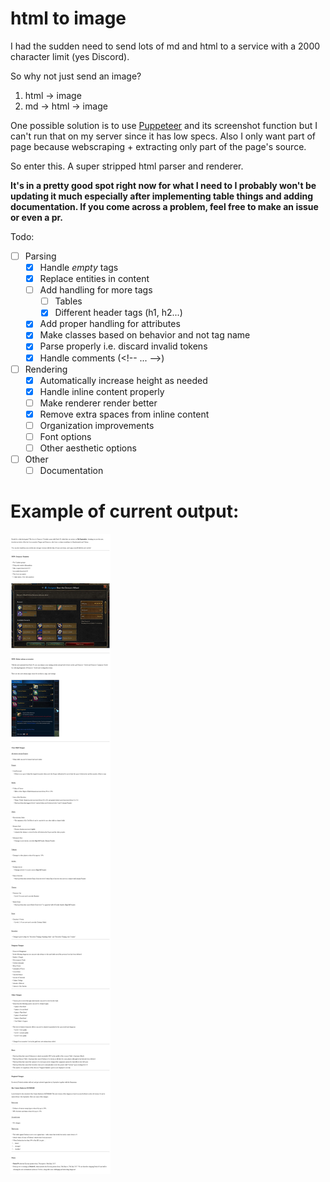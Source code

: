 # html to image

I had the sudden need to send lots of md and html
to a service with a 2000 character limit (yes Discord).

So why not just send an image?
1. html -> image
2. md -> html -> image

One possible solution is to use [Puppeteer](https://github.com/GoogleChrome/puppeteer) 
and its screenshot function but I can't run that on my server since it 
has low specs. Also I only want part of page because 
webscraping + extracting only part of the page's source.

So enter this. A super stripped html parser and renderer. 

**It's in a pretty good spot right now for what I need to I probably
won't be updating it much especially after implementing table things
and adding documentation. If you come across a problem, feel free
to make an issue or even a pr.**

Todo:
- [ ] Parsing
    - [x] Handle *empty* tags
    - [x] Replace entities in content
    - [ ] Add handling for more tags
        - [ ] Tables
        - [x] Different header tags (h1, h2...)
    - [x] Add proper handling for attributes
    - [x] Make classes based on behavior and not tag name
    - [x] Parse properly i.e. discard invalid tokens
    - [x] Handle comments (\<!-- ... -->)
- [ ] Rendering
    - [x] Automatically increase height as needed
    - [x] Handle inline content properly
    - [ ] Make renderer render better
    - [x] Remove extra spaces from inline content
    - [ ] Organization improvements
    - [ ] Font options
    - [ ] Other aesthetic options
- [ ] Other
    - [ ] Documentation
    
# Example of current output:
![test](tests/test59-03.html.jpg)
